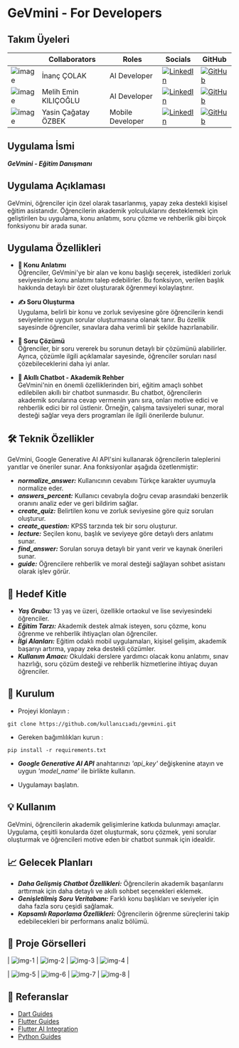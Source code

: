 # GeVmini -  For Developers

## Takım Üyeleri

|       | Collaborators              | Roles         |    Socials    |    GitHub    |
|-------|------------------------|----------------|---------------|---------------|
| ![image](./assets/profile_image/inanc-colak) | İnanç ÇOLAK       | AI Developer     | [![LinkedIn](./assets/profile_image/linkedin)](https://www.linkedin.com/in/colak-inanc12/) | [![GitHub](./assets/profile_image/github)](https://github.com/colak-inanc) |
| ![image](./assets/profile_image/melih.png) | Melih Emin KILIÇOĞLU| AI Developer      | [![LinkedIn](./assets/profile_image/linkedin)](https://www.linkedin.com/in/melihemin/) | [![GitHub](./assets/profile_image/github)](https://github.com/Melihemin) |
| ![image]([./assets/profile_image/cagatay-ozbek.png](https://github.com/Melihemin/GeVmini/blob/develop/assets/profile_image/cagatay-ozbek.jpg)) | Yasin Çağatay ÖZBEK    | Mobile Developer         | [![LinkedIn](./assets/profile_image/linkedin)](https://www.linkedin.com/in/yasin-çağatay-özbek/) | [![GitHub](./assets/profile_image/github)](https://github.com/Cagatay5858) |


## Uygulama İsmi

**_GeVmini - Eğitim Danışmanı_**

## Uygulama Açıklaması 

GeVmini, öğrenciler için özel olarak tasarlanmış, yapay zeka destekli kişisel eğitim asistanıdır. Öğrencilerin akademik yolculuklarını desteklemek için geliştirilen bu uygulama, konu anlatımı, soru çözme ve rehberlik gibi birçok fonksiyonu bir arada sunar.

## Uygulama Özellikleri
- **📘 Konu Anlatımı**<br>
Öğrenciler, GeVmini'ye bir alan ve konu başlığı seçerek, istedikleri zorluk seviyesinde konu anlatımı talep edebilirler. Bu fonksiyon, verilen başlık hakkında detaylı bir özet oluşturarak öğrenmeyi kolaylaştırır.<br>

- **✍️ Soru Oluşturma**<br>
Uygulama, belirli bir konu ve zorluk seviyesine göre öğrencilerin kendi seviyelerine uygun sorular oluşturmasına olanak tanır. Bu özellik sayesinde öğrenciler, sınavlara daha verimli bir şekilde hazırlanabilir.<br>

- **🧩 Soru Çözümü**<br>
Öğrenciler, bir soru vererek bu sorunun detaylı bir çözümünü alabilirler. Ayrıca, çözümle ilgili açıklamalar sayesinde, öğrenciler soruları nasıl çözebileceklerini daha iyi anlar.<br>

- **💬 Akıllı Chatbot - Akademik Rehber**<br>
GeVmini'nin en önemli özelliklerinden biri, eğitim amaçlı sohbet edilebilen akıllı bir chatbot sunmasıdır. Bu chatbot, öğrencilerin akademik sorularına cevap vermenin yanı sıra, onları motive edici ve rehberlik edici bir rol üstlenir. Örneğin, çalışma tavsiyeleri sunar, moral desteği sağlar veya ders programları ile ilgili önerilerde bulunur.<br>

## 🛠️ Teknik Özellikler <br>
GeVmini, Google Generative AI API'sini kullanarak öğrencilerin taleplerini yanıtlar ve öneriler sunar. Ana fonksiyonlar aşağıda özetlenmiştir:<br>

- **_normalize_answer:_** Kullanıcının cevabını Türkçe karakter uyumuyla normalize eder.
- **_answers_percent:_** Kullanıcı cevabıyla doğru cevap arasındaki benzerlik oranını analiz eder ve geri bildirim sağlar.
- **_create_quiz:_** Belirtilen konu ve zorluk seviyesine göre quiz soruları oluşturur.
- **_create_question:_** KPSS tarzında tek bir soru oluşturur.
- **_lecture:_** Seçilen konu, başlık ve seviyeye göre detaylı ders anlatımı sunar.
- **_find_answer:_** Sorulan soruya detaylı bir yanıt verir ve kaynak önerileri sunar.
- **_guide:_** Öğrencilere rehberlik ve moral desteği sağlayan sohbet asistanı olarak işlev görür.

## 🎯 Hedef Kitle
- **_Yaş Grubu:_** 13 yaş ve üzeri, özellikle ortaokul ve lise seviyesindeki öğrenciler.
- **_Eğitim Tarzı:_**  Akademik destek almak isteyen, soru çözme, konu öğrenme ve rehberlik ihtiyaçları olan öğrenciler.
- **_İlgi Alanları:_**  Eğitim odaklı mobil uygulamaları, kişisel gelişim, akademik başarıyı artırma, yapay zeka destekli çözümler.
- **_Kullanım Amacı:_**  Okuldaki derslere yardımcı olacak konu anlatımı, sınav hazırlığı, soru çözüm desteği ve rehberlik hizmetlerine ihtiyaç duyan öğrenciler.

## 🚀 Kurulum
- Projeyi klonlayın :
```
git clone https://github.com/kullanıcıadı/gevmini.git
```
- Gereken bağımlılıkları kurun :
```
pip install -r requirements.txt
```
- **_Google Generative AI API_** anahtarınızı *'api_key'* değişkenine atayın ve uygun *'model_name'* ile birlikte kullanın.

- Uygulamayı başlatın.

## 💡 Kullanım
GeVmini, öğrencilerin akademik gelişimlerine katkıda bulunmayı amaçlar. Uygulama, çeşitli konularda özet oluşturmak, soru çözmek, yeni sorular oluşturmak ve öğrencileri motive eden bir chatbot sunmak için idealdir.

## 📈 Gelecek Planları
- **_Daha Gelişmiş Chatbot Özellikleri:_** Öğrencilerin akademik başarılarını arttırmak için daha detaylı ve akıllı sohbet seçenekleri eklemek.
- **_Genişletilmiş Soru Veritabanı:_** Farklı konu başlıkları ve seviyeler için daha fazla soru çeşidi sağlamak.
- **_Kapsamlı Raporlama Özellikleri:_** Öğrencilerin öğrenme süreçlerini takip edebilecekleri bir performans analiz bölümü.<br>

## 📸 Proje Görselleri 

| ![img-1](./assets/application_image/1)  | ![img-2](./assets/application_image/2")  | ![img-3](./assets/application_image/1)  | ![img-4](./assets/application_image/4) |

| ![img-5](./assets/application_image/5)  | ![img-6](./assets/application_image/6)   | ![img-7](./assets/application_image/7)  | ![img-8](./assets/application_image/8) |


## 🔗 Referanslar
- [Dart Guides](https://dart.dev/guides)
- [Flutter Guides](https://docs.flutter.dev/)
- [Flutter AI Integration](https://flutter.dev/ai)
- [Python Guides](https://www.python.org/doc/)
  
